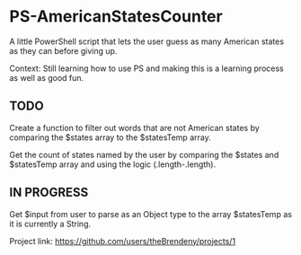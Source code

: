 # PS-AmericanStatesCounter
A little PowerShell script that lets the user guess as many American states as they can before giving up.

Context: Still learning how to use PS and making this is a learning process as well as good fun.

## TODO ##

Create a function to filter out words that are not American states by comparing the $states array to the $statesTemp array.

Get the count of states named by the user by comparing the $states and $statesTemp array and using the logic (.length-.length).


## IN PROGRESS ##

Get $input from user to parse as an Object type to the array $statesTemp as it is currently a String.

Project link: https://github.com/users/theBrendeny/projects/1
